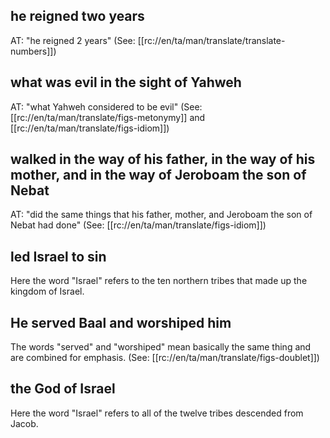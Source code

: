 ## he reigned two years ##

AT: "he reigned 2 years" (See: [[rc://en/ta/man/translate/translate-numbers]])

## what was evil in the sight of Yahweh ##

AT: "what Yahweh considered to be evil" (See: [[rc://en/ta/man/translate/figs-metonymy]] and [[rc://en/ta/man/translate/figs-idiom]])

## walked in the way of his father, in the way of his mother, and in the way of Jeroboam the son of Nebat ##

AT: "did the same things that his father, mother, and Jeroboam the son of Nebat had done" (See: [[rc://en/ta/man/translate/figs-idiom]])

## led Israel to sin ##

Here the word "Israel" refers to the ten northern tribes that made up the kingdom of Israel.

## He served Baal and worshiped him ##

The words "served" and "worshiped" mean basically the same thing and are combined for emphasis. (See: [[rc://en/ta/man/translate/figs-doublet]])

## the God of Israel ##

Here the word "Israel" refers to all of the twelve tribes descended from Jacob.